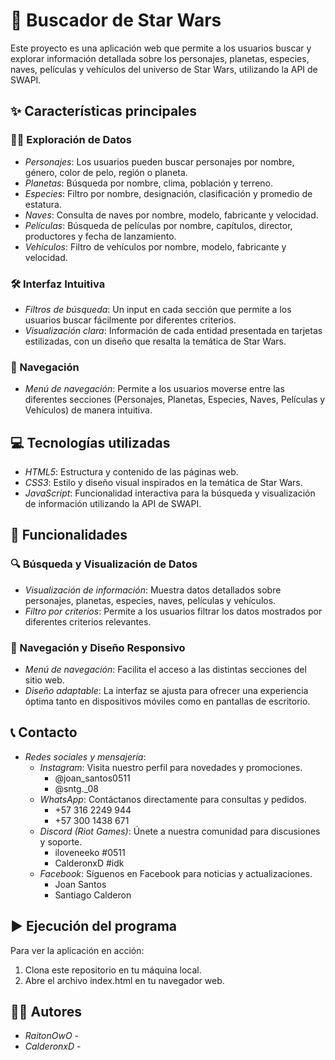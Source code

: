 # 🌌 Buscador de Star Wars

Este proyecto es una aplicación web que permite a los usuarios buscar y explorar información detallada sobre los personajes, planetas, especies, naves, películas y vehículos del universo de Star Wars, utilizando la API de SWAPI.

## ✨ Características principales

### 🧑‍🚀 Exploración de Datos
- *Personajes*: Los usuarios pueden buscar personajes por nombre, género, color de pelo, región o planeta.
- *Planetas*: Búsqueda por nombre, clima, población y terreno.
- *Especies*: Filtro por nombre, designación, clasificación y promedio de estatura.
- *Naves*: Consulta de naves por nombre, modelo, fabricante y velocidad.
- *Películas*: Búsqueda de películas por nombre, capítulos, director, productores y fecha de lanzamiento.
- *Vehículos*: Filtro de vehículos por nombre, modelo, fabricante y velocidad.

### 🛠️ Interfaz Intuitiva
- *Filtros de búsqueda*: Un input en cada sección que permite a los usuarios buscar fácilmente por diferentes criterios.
- *Visualización clara*: Información de cada entidad presentada en tarjetas estilizadas, con un diseño que resalta la temática de Star Wars.

### 🌟 Navegación
- *Menú de navegación*: Permite a los usuarios moverse entre las diferentes secciones (Personajes, Planetas, Especies, Naves, Películas y Vehículos) de manera intuitiva.

## 💻 Tecnologías utilizadas
- *HTML5*: Estructura y contenido de las páginas web.
- *CSS3*: Estilo y diseño visual inspirados en la temática de Star Wars.
- *JavaScript*: Funcionalidad interactiva para la búsqueda y visualización de información utilizando la API de SWAPI.

## 🚀 Funcionalidades

### 🔍 Búsqueda y Visualización de Datos
- *Visualización de información*: Muestra datos detallados sobre personajes, planetas, especies, naves, películas y vehículos.
- *Filtro por criterios*: Permite a los usuarios filtrar los datos mostrados por diferentes criterios relevantes.

### 📱 Navegación y Diseño Responsivo
- *Menú de navegación*: Facilita el acceso a las distintas secciones del sitio web.
- *Diseño adaptable*: La interfaz se ajusta para ofrecer una experiencia óptima tanto en dispositivos móviles como en pantallas de escritorio.

## 📞 Contacto

- *Redes sociales y mensajería*:
  - *Instagram*: Visita nuestro perfil para novedades y promociones.
    - @joan_santos0511
    - @sntg._08
  - *WhatsApp*: Contáctanos directamente para consultas y pedidos.
    - +57 316 2249 944
    - +57 300 1438 671
  - *Discord (Riot Games)*: Únete a nuestra comunidad para discusiones y soporte.
    - iloveneeko #0511
    - CalderonxD #idk
  - *Facebook*: Síguenos en Facebook para noticias y actualizaciones.
    - Joan Santos
    - Santiago Calderon

## ▶️ Ejecución del programa

Para ver la aplicación en acción:

1. Clona este repositorio en tu máquina local.
2. Abre el archivo index.html en tu navegador web.

## 👨‍💻 Autores

- *RaitonOwO* - 
- *CalderonxD* - 